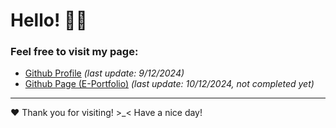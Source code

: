 # Hello! 🤝🤗
### Feel free to visit my page:

* [Github Profile](https://github.com/mikaelhaqimi)                 _(last update: 9/12/2024)_
* [Github Page (E-Portfolio)](https://mikaelhaqimi.github.io)       _(last update: 10/12/2024, not completed yet)_
---
❤️ Thank you for visiting! >_< Have a nice day!
